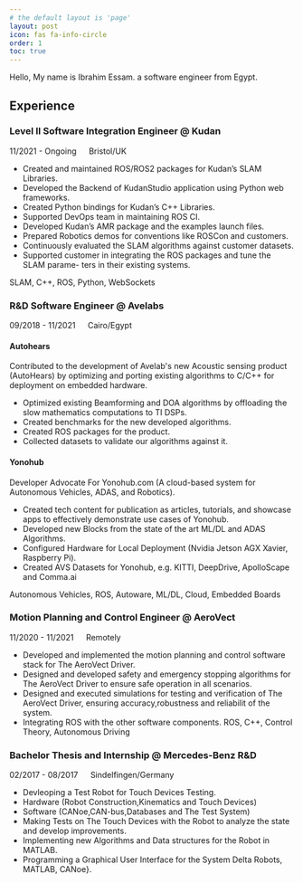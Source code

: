 ```yaml
---
# the default layout is 'page'
layout: post
icon: fas fa-info-circle
order: 1
toc: true
---
```


Hello, My name is Ibrahim Essam. a software engineer from Egypt. 

## Experience

### Level II Software Integration Engineer @ Kudan

<i class="fa fa-calendar"></i> 11/2021 - Ongoing  &emsp; <i class="fa fa-map-marker"></i> Bristol/UK

* Created and maintained ROS/ROS2 packages for Kudan’s SLAM Libraries.
* Developed the Backend of KudanStudio application using Python web frameworks.
* Created Python bindings for Kudan’s C++ Libraries.
* Supported DevOps team in maintaining ROS CI.
* Developed Kudan’s AMR package and the examples launch files.
* Prepared Robotics demos for conventions like ROSCon and customers.
* Continuously evaluated the SLAM algorithms against customer datasets.
* Supported customer in integrating the ROS packages and tune the SLAM parame-
ters in their existing systems.

<i class="fa fa-terminal"></i> SLAM, C++, ROS, Python, WebSockets

### R&D Software Engineer @ Avelabs
<i class="fa fa-calendar"></i> 09/2018 - 11/2021  &emsp; <i class="fa fa-map-marker"></i> Cairo/Egypt

#### Autohears

Contributed to the development of Avelab's new Acoustic sensing product (AutoHears) by optimizing and porting existing algorithms to C/C++ for deployment on embedded hardware. 

* Optimized existing Beamforming and DOA algorithms by offloading the slow mathematics computations to TI DSPs.
* Created benchmarks for the new developed algorithms.
* Created ROS packages for the product.
* Collected datasets to validate our algorithms against it.

#### Yonohub

Developer Advocate For Yonohub.com (A cloud-based system for Autonomous Vehicles,
ADAS, and Robotics).

* Created tech content for publication as articles, tutorials, and showcase apps to
effectively demonstrate use cases of Yonohub.
* Developed new Blocks from the state of the art ML/DL and ADAS Algorithms.
* Configured Hardware for Local Deployment (Nvidia Jetson AGX Xavier, Raspberry Pi).
* Created AVS Datasets for Yonohub, e.g. KITTI, DeepDrive, ApolloScape and Comma.ai

<i class="fa fa-terminal"></i> Autonomous Vehicles, ROS, Autoware, ML/DL, Cloud, Embedded Boards

### Motion Planning and Control Engineer @ AeroVect

<i class="fa fa-calendar"></i> 11/2020 - 11/2021  &emsp; <i class="fa fa-map-marker"></i> Remotely

* Developed and implemented the motion planning and control software stack for The AeroVect Driver.
* Designed and developed safety and emergency stopping algorithms for The AeroVect Driver to ensure safe operation in all scenarios. 
* Designed and executed simulations for testing and verification of The AeroVect Driver, ensuring accuracy,robustness and reliabilit of the system.
* Integrating ROS with the other software components.
<i class="fa fa-terminal"></i> ROS, C++,  Control Theory, Autonomous Driving

### Bachelor Thesis and Internship @ Mercedes-Benz R&D

<i class="fa fa-calendar"></i> 02/2017 - 08/2017  &emsp; <i class="fa fa-map-marker"></i> Sindelfingen/Germany

* Devleoping a Test Robot for Touch Devices Testing. 
* Hardware (Robot Construction,Kinematics and Touch Devices)
* Software (CANoe,CAN-bus,Databases and The Test System)
* Making Tests on The Touch Devices with the Robot to analyze the state
and develop improvements.
* Implementing new Algorithms and Data structures for the Robot in MATLAB.
* Programming a Graphical User Interface for the System
<i class="fa fa-terminal"></i> Delta Robots, MATLAB, CANoe}.

